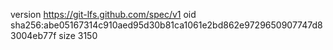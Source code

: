 version https://git-lfs.github.com/spec/v1
oid sha256:abe05167314c910aed95d30b81ca1061e2bd862e9729650907747d83004eb77f
size 3150
